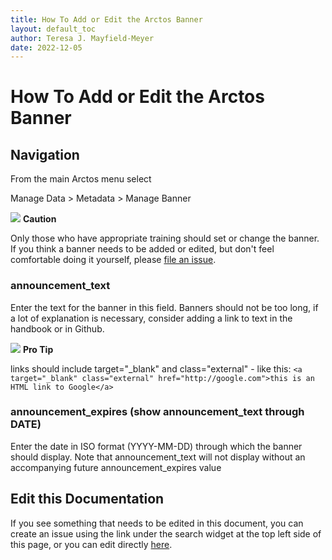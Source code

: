 ```yaml
---
title: How To Add or Edit the Arctos Banner
layout: default_toc
author: Teresa J. Mayfield-Meyer
date: 2022-12-05
---
```


# How To Add or Edit the Arctos Banner

## Navigation
From the main Arctos menu select

Manage Data > Metadata > Manage Banner

![](https://raw.githubusercontent.com/ArctosDB/documentation-wiki/gh-pages/tutorial_images/Bear%20Caution.jpg) **Caution**

Only those who have appropriate training should set or change the banner. If you think a banner needs to be added or edited, but don't feel comfortable doing it yourself, please [file an issue](https://github.com/ArctosDB/arctos/issues/new).

### announcement_text

Enter the text for the banner in this field. Banners should not be too long, if a lot of explanation is necessary, consider adding a link to text in the handbook or in Github.

![](https://raw.githubusercontent.com/ArctosDB/documentation-wiki/gh-pages/tutorial_images/Bear%20Pro.jpg) **Pro Tip**

links should include target="_blank" and class="external" - like this:
```<a target="_blank" class="external" href="http://google.com">this is an HTML link to Google</a>```

### announcement_expires (show announcement_text through DATE)

Enter the date in ISO format (YYYY-MM-DD) through which the banner should display. Note that announcement_text will not display without an accompanying future announcement_expires value 

## Edit this Documentation

If you see something that needs to be edited in this document, you can create an issue using the link under the search widget at the top left side of this page, or you can edit directly <a href="https://github.com/ArctosDB/documentation-wiki/edit/gh-pages/_how_to/Arctos_Banner.markdown" target="_blank">here</a>.
